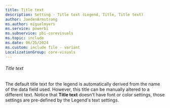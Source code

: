 ```yaml
---
title: Title text
description: Setting - Title text (Legend, Title, Title text)
author: JaedenArmstrong
ms.author: miguelmyers
ms.service: powerbi
ms.subservice: pbi-corevisuals
ms.topic: include
ms.date: 06/25/2024
ms.custom: include file - variant
LocalizationGroup: core-visuals
---
```

###### Title text

The default title text for the legend is automatically derived from the name of the data field used. However, this title can be manually altered to a different text. Notice that **Title text** doesn't have font or color settings, those settings are pre-defined by the Legend's text settings.
